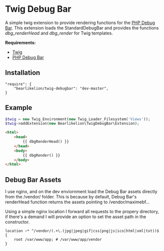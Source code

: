 # Twig Debug Bar

A simple twig extension to provide rendering functions for the [PHP Debug Bar](http://github.com/maximebf/php-debugbar).  This extension loads the StandardDebugBar and provides the functions *dbg_renderHead* and *dbg_render* for Twig templates.

**Requirements:**

* [Twig](https://github.com/fabpot/Twig)
* [PHP Debug Bar](http://github.com/maximebf/php-debugba)

## Installation
```
"require": {
	"bearlikelion/twig-debugbar": "dev-master",
}
```

## Example

```PHP
$twig = new Twig_Environment(new Twig_Loader_Filesystem('Views'));
$twig->addExtension(new Bearlikelion\TwigDebugBar\Extension);
```

```html
<html>
	<head>
		{{ dbgRenderHead() }}
	</head>
	<body>
		{{ dbgRender() }}
	</body>
</html>
```

## Debug Bar Assets
I use nginx, and on the dev enviornment load the Debug Bar assets directly from the /vendor/ folder.  This is because by default, Debug Bar's renderHead function returns the assets pointing to /vendor/maximebf...

Using a simple nginx location I forward all requests to the propery directory, if there's a demand I will provide an option to set the asset path in the constructor.

```nginx
location ~* ^/vendor/(.+\.(jpg|jpeg|gif|css|png|js|ico|html|xml|txt))$ {
	root /var/www/app; # /var/www/app/vendor
}
```
